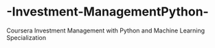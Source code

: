 # -Investment-ManagementPython-
Coursera Investment Management with Python and Machine Learning Specialization
